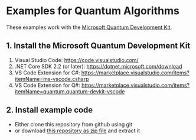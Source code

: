 # Examples for Quantum Algorithms #

These examples work with the [Microsoft Quantum Development Kit](https://docs.microsoft.com/de-de/quantum/).

## 1. Install the Microsoft Quantum Development Kit ##

1. Visual Studio Code: https://code.visualstudio.com/
1. .NET Core SDK 2.2 (or later): https://dotnet.microsoft.com/download
1. VS Code Extension for C#: https://marketplace.visualstudio.com/items?itemName=ms-vscode.csharp
1. VS Code Extension for Q#: https://marketplace.visualstudio.com/items?itemName=quantum.quantum-devkit-vscode

## 2. Install example code ##
* Either clone this repository from github using git
* or download [this repository as zip file](https://github.com/HilmarTuneke/Quantenalgorithmen/archive/master.zip) and extract it
